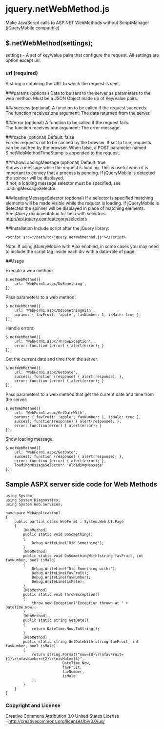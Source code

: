 jquery.netWebMethod.js
======================

Make JavaScript calls to ASP.NET WebMethods without ScriptManager  (jQueryMobile compatible)

## $.netWebMethod(settings);
settings - A set of key/value pairs that configure the request. All settings are option except url.

### url (required)
A string n cotaining the URL to which the request is sent. 


###params (optional)
Data to be sent to the server as parameters to the web method. 
Must be a JSON Object made up of Key/Value pairs.


###success (optional)
A function to be called if the request succeeds.  
The function receives one argument: The data returned from the server.

###error (optional)
A function to be called if the request fails.  
The function receives one argument: The error message.

###cache (optional)
Default: false <br>
Forces requests not to be cached by the browser.
If set to true, requests can be cached by the browser.
When false, a POST parameter named $.netWebMethodTimeStamp is appended to the request.

###showLoadingMessage (optional)
Default: true <br>
Shows a message while the request is loading. This is useful when it is important to convey that a process is pending.
If jQueryMobile is detected the spinner will be displayed.  
If not, a loading message selector must be specified, see loadingMessageSelector.

###loadingMessageSelector (optional)
If a selector is specified matching elements will be made visible while the request is loading.
If jQueryMobile is detected the spinner will be displayed in place of matching elements.  
See jQuery documentation for help with selectors: http://api.jquery.com/category/selectors


##Installation
Include script after the jQuery library:


    <script src="/path/to/jquery.netWebMethod.js"></script>

Note: If using jQueryMobile with Ajax enabled, in some cases you may need to include 
the script tag inside each div with a data-role of page.

##Usage

Execute a web method:

    $.netWebMethod({
        url: 'WebForm1.aspx/DoSomething',
    });


Pass parameters to a web method:

    $.netWebMethod({
        url: 'WebForm1.aspx/DoSomethingWith',
        params: { favFruit: 'apple', favNumber: 1, isMale: true },
    });

Handle errors:

    $.netWebMethod({
        url: 'WebForm1.aspx/ThrowException',
        error: function (error) { alert(error); }
    });

Get the current date and time from the server:

    $.netWebMethod({
        url: 'WebForm1.aspx/GetDate',
        success: function (response) { alert(response); },
        error: function (error) { alert(error); }
    });

Pass parameters to a web method that get the current date and time from the server:

    $.netWebMethod({
        url: 'WebForm1.aspx/GetDateWith',
        params: { favFruit: 'apple', favNumber: 1, isMale: true },
        success: function(response) { alert(response); },
        error: function(error) { alert(error); }
    });

Show loading message:

    $.netWebMethod({
        url: 'WebForm1.aspx/GetDate',
        success: function (response) { alert(response); },
        error: function (error) { alert(error); },
		loadingMessageSelector: '#loadingMessage'
    });



## Sample ASPX server side code for Web Methods

    using System;
    using System.Diagnostics;
    using System.Web.Services;

    namespace WebApplication1
    {
        public partial class WebForm1 : System.Web.UI.Page
        {
            [WebMethod]
            public static void DoSomething()
            {
                Debug.WriteLine("Did Something");
            }
            [WebMethod]
            public static void DoSomethingWith(string favFruit, int favNumber, bool isMale)
            {
                Debug.WriteLine("Did Something with:");
                Debug.WriteLine(favFruit);
                Debug.WriteLine(favNumber);
                Debug.WriteLine(isMale);
            }
            [WebMethod]
            public static void ThrowException()
            {
                throw new Exception("Exception thrown at " + DateTime.Now);
            }
            [WebMethod]
            public static string GetDate()
            {
                return DateTime.Now.ToString();
            }
            [WebMethod]
            public static string GetDateWith(string favFruit, int favNumber, bool isMale)
            {
                return string.Format("now={0}\r\nfavFruit={1}\r\nfavNumber={2}\r\nisMale={3}",
                              DateTime.Now,
                              favFruit,
                              favNumber,
                              isMale
                );
            }
        }
    }

### Copyright and License
Creative Commons Attribution 3.0 United States License +http://creativecommons.org/licenses/by/3.0/us/
